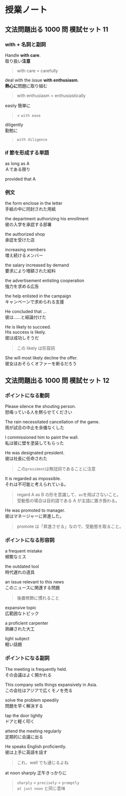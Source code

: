 # 授業ノート

## 文法問題出る 1000 問 模試セット 11

### with + 名詞と副詞

Handle **with care**.  
取り扱い**注意**

> with care = carefully

deal with the issue **with enthusiasm**.  
**熱心に**問題に取り組む

> with enthusiasm = enthusiastically

easily
簡単に

> = `with ease`

diligently  
勤勉に

> `with diligence`

### if 節を形成する単語

as long as A  
Ａである限り

provided that A

### 例文

the form enclose in the letter  
手紙の中に同封された用紙

the department authorizing his enrollment  
彼の入学を承認する部署

the authorized shop  
承認を受けた店

increasing members  
増え続けるメンバー

the salary increased by demand  
要求により増額された給料

the advertisement enlisting cooperation  
強力を求める広告

the help enlisted in the campaign  
キャンペーンで求められる支援

He concluded that ...  
彼は……と結論付けた

He is likely to succeed.  
His success is likely.  
彼は成功しそうだ

> この likely は形容詞

She will most likely decline the offer.  
彼女はおそらくオファーを断るだろう

## 文法問題出る 1000 問 模試セット 12

### ポイントになる動詞

Please silence the shouting person.  
怒鳴っている人を黙らせてください

The rain necessitated cancellation of the game.  
雨が試合の中止を余儀なくした

I commissioned him to paint the wall.  
私は彼に壁を塗装してもらった

He was designated president.  
彼は社長に任命された

> この`president`は無冠詞であることに注意

It is regarded as impossible.  
それは不可能と考えられている。

> regard A as B の形を意識して、`as`を飛ばさないこと。  
> 受動態の場合は目的語である A が主語に置き換わる。

He was promoted to manager.  
彼はマネージャーに昇進した。

> promote は「昇進させる」なので、受動態を取ること。

### ポイントになる形容詞

a frequent mistake  
頻繁なミス

the outdated tool  
時代遅れの道具

an issue relevant to this news  
このニュースに関連する問題

> 後置修飾に慣れること

expansive topic  
広範囲なトピック

a proficient carpenter  
熟練された大工

light subject  
軽い話題

### ポイントになる副詞

The meeting is frequently held.  
その会議はよく開かれる

This company sells things expansively in Asia.  
この会社はアジアで広くモノを売る

solve the problem speedily  
問題を早く解決する

tap the door lightly  
ドアと軽く叩く

attend the meeting regularly  
定期的に会議に出る

He speaks English proficiently.  
彼は上手に英語を話す

> これ、well でも通じるよね

at noon sharply
正午きっかりに

> `sharply` = `precisely` = `promptly`  
> `at just noon` と同じ意味
